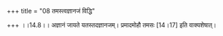 +++
title = "08 तमस्त्वज्ञानजं विद्धि"

+++
।।14.8।। अज्ञानं जायते यतस्तदज्ञानजम्। प्रमादमोहौ तमसः \[14।17\] इति
वाक्यशेषात्।
